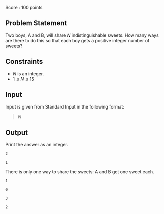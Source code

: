 Score : $100$ points

## Problem Statement

Two boys, A and B, will share $N$ indistinguishable sweets.
How many ways are there to do this so that each boy gets a positive integer number of sweets?

## Constraints

- $N$ is an integer.
- $1 \leq N \leq 15$

## Input

Input is given from Standard Input in the following format:

> $N$

## Output

Print the answer as an integer.

```input1
2
```

```output1
1
```

There is only one way to share the sweets: A and B get one sweet each.

```input2
1
```

```output2
0
```

```input3
3
```

```output3
2
```